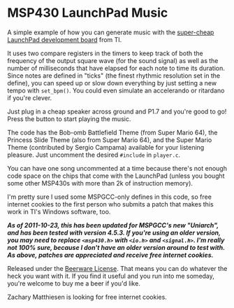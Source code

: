 # MSP430 LaunchPad Music

A simple example of how you can generate music with the
[super-cheap LaunchPad development board](http://ti.com/launchpadwiki) from TI.

It uses two compare registers in the timers to keep track of both the frequency
of the output square wave (for the sound signal) as well as the number of
milliseconds that have elapsed for each note to time its duration. Since notes
are defined in "ticks" (the finest rhythmic resolution set in the define), you
can speed up or slow down everything by just setting a new tempo with
`set_bpm()`. You could even simulate an accelerando or ritardano if you're
clever.

Just plug in a cheap speaker across ground and P1.7 and you're good to go!
Press the button to start playing the music.

The code has the Bob-omb Battlefield Theme (from Super Mario 64), the Princess
Slide Theme (also from Super Mario 64), and the Super Mario Theme (contributed
by Sergio Campama) available for your listening pleasure. Just uncomment the
desired `#include` in `player.c`.

You can have one song uncommented at a time because there's not enough code
space on the chips that come with the LaunchPad (unless you bought some other
MSP430s with more than 2k of instruction memory).

I'm pretty sure I used some MSPGCC-only defines in this code, so free internet
cookies to the first person who submits a patch that makes this work in TI's
Windows software, too.

***As of 2011-10-23, this has been updated for MSPGCC's new "Uniarch", and
has been tested with version 4.5.3. If you're using an older version, you may
need to replace `<msp430.h>` with `<io.h>` and `<signal.h>`. I'm really not
100% sure, because I don't have an older version around to test with. As above,
patches are appreciated and receive free internet cookies.***

Released under the [Beerware License](http://en.wikipedia.org/wiki/Beerware).
That means you can do whatever the heck you want with it. If you find it useful
and you run into me someday, you're welcome to buy me a beer if you'd like.

Zachary Matthiesen is looking for free internet cookies.
